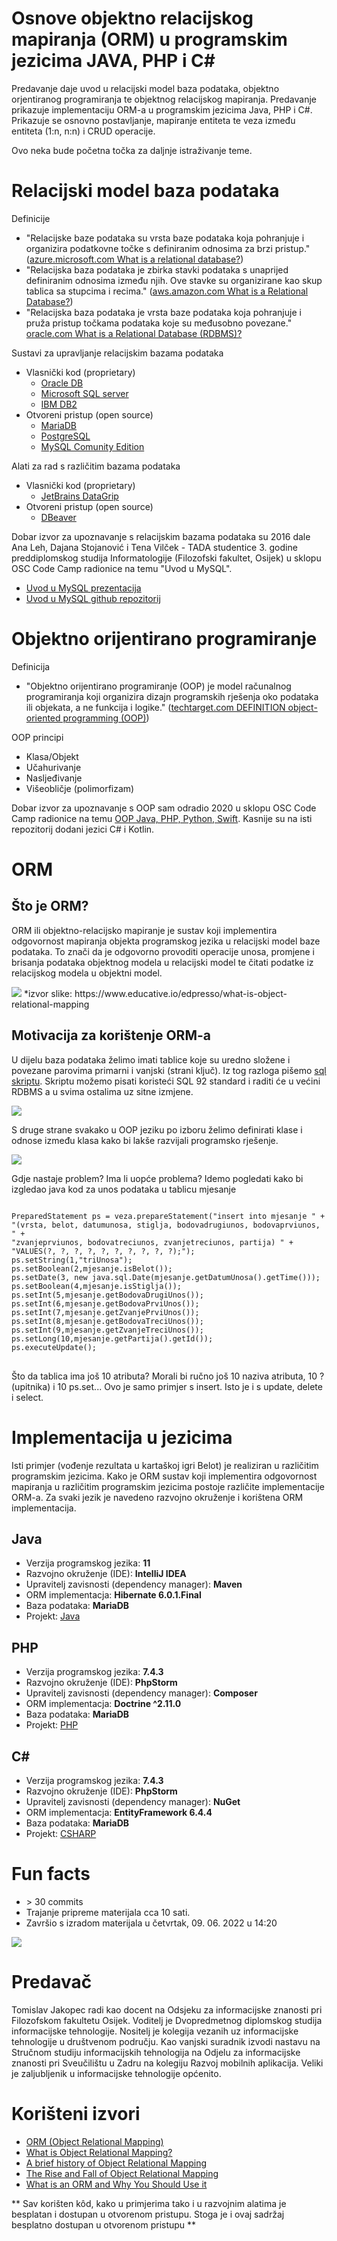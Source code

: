 # Osnove objektno relacijskog mapiranja (ORM) u programskim jezicima  JAVA,  PHP i C#


Predavanje daje uvod u relacijski model baza podataka, objektno orjentiranog programiranja te objektnog relacijskog mapiranja. Predavanje prikazuje implementaciju ORM-a u programskim jezicima Java, PHP i C#. Prikazuje se osnovno postavljanje, mapiranje entiteta te veza između entiteta (1:n, n:n) i CRUD operacije.

Ovo neka bude početna točka za daljnje istraživanje teme. 

# Relacijski model baza podataka
Definicije

* "Relacijske baze podataka su vrsta baze podataka koja pohranjuje i organizira podatkovne točke s definiranim odnosima za brzi pristup." ([azure.microsoft.com What is a relational database?])
* "Relacijska baza podataka je zbirka stavki podataka s unaprijed definiranim odnosima između njih. Ove stavke su organizirane kao skup tablica sa stupcima i recima." ([aws.amazon.com What is a Relational Database?])
* "Relacijska baza podataka je vrsta baze podataka koja pohranjuje i pruža pristup točkama podataka koje su međusobno povezane." [oracle.com What is a Relational Database (RDBMS)?]

Sustavi za upravljanje relacijskim bazama podataka

* Vlasnički kod (proprietary)
	* [Oracle DB]
	* [Microsoft SQL server]
	* [IBM DB2]
* Otvoreni pristup (open source)
	* [MariaDB]
	* [PostgreSQL]
	* [MySQL Comunity Edition]

Alati za rad s različitim bazama podataka

* Vlasnički kod (proprietary)
	* [JetBrains DataGrip]
* Otvoreni pristup (open source)
	* [DBeaver]

Dobar izvor za upoznavanje s relacijskim bazama podataka su 2016 dale Ana Leh, Dajana Stojanović i Tena Vilček - TADA studentice 3. godine preddiplomskog studija Informatologije (Filozofski fakultet, Osijek) u sklopu OSC Code Camp radionice na temu "Uvod u MySQL". 

* [Uvod u MySQL prezentacija]
* [Uvod u MySQL github repozitorij]

# Objektno orijentirano programiranje

Definicija

* "Objektno orijentirano programiranje (OOP) je model računalnog programiranja koji organizira dizajn programskih rješenja oko podataka ili objekata, a ne funkcija i logike." ([techtarget.com DEFINITION object-oriented programming (OOP)])

OOP principi

* Klasa/Objekt
* Učahurivanje
* Nasljeđivanje
* Višeobličje (polimorfizam)

Dobar izvor za upoznavanje s OOP sam odradio 2020 u sklopu OSC Code Camp radionice na temu [OOP Java, PHP, Python, Swift]. Kasnije su na isti repozitorij dodani jezici C# i Kotlin.


# ORM

## Što je ORM?

ORM ili objektno-relacijsko mapiranje je sustav koji implementira odgovornost mapiranja objekta programskog jezika u relacijski model baze podataka. To znači da je odgovorno provoditi operacije unosa, promjene i brisanja podataka objektnog modela u relacijski model te čitati podatke iz relacijskog modela u objektni model.

<img src="https://raw.githubusercontent.com/tjakopec/ORM_JAVA_PHP_CSHARP/main/orm_shema.svg" />
*izvor slike: https://www.educative.io/edpresso/what-is-object-relational-mapping

## Motivacija za korištenje ORM-a
U dijelu baza podataka želimo imati tablice koje su uredno složene i povezane parovima primarni i vanjski (strani ključ). Iz tog razloga pišemo [sql skriptu]. Skriptu možemo pisati koristeći SQL 92 standard i raditi će u većini RDBMS a u svima ostalima uz sitne izmjene.

<img src="https://raw.githubusercontent.com/tjakopec/ORM_JAVA_PHP_CSHARP/main/orm_java.png" />

S druge strane svakako u OOP jeziku po izboru želimo definirati klase i odnose između klasa kako bi lakše razvijali programsko rješenje.

<img src="https://github.com/tjakopec/OOP_JAVA_PHP_PYTHON/blob/master/Java/classDiagram1.png?raw=true" />

Gdje nastaje problem? Ima li uopće problema? Idemo pogledati kako bi izgledao java kod za unos podataka u tablicu mjesanje

<pre>
<code>
PreparedStatement ps = veza.prepareStatement("insert into mjesanje " +
"(vrsta, belot, datumunosa, stiglja, bodovadrugiunos, bodovaprviunos, " +
"zvanjeprviunos, bodovatreciunos, zvanjetreciunos, partija) " +
"VALUES(?, ?, ?, ?, ?, ?, ?, ?, ?, ?);");
ps.setString(1,"triUnosa");
ps.setBoolean(2,mjesanje.isBelot());
ps.setDate(3, new java.sql.Date(mjesanje.getDatumUnosa().getTime()));
ps.setBoolean(4,mjesanje.isStiglja());
ps.setInt(5,mjesanje.getBodovaDrugiUnos());
ps.setInt(6,mjesanje.getBodovaPrviUnos());
ps.setInt(7,mjesanje.getZvanjePrviUnos());
ps.setInt(8,mjesanje.getBodovaTreciUnos());
ps.setInt(9,mjesanje.getZvanjeTreciUnos());
ps.setLong(10,mjesanje.getPartija().getId());
ps.executeUpdate();
</code>
</pre>

Što da tablica ima još 10 atributa? Morali bi ručno još 10 naziva atributa, 10 ? (upitnika) i 10 ps.set... Ovo je samo primjer s insert. Isto je i s update, delete i select.

# Implementacija u jezicima

Isti primjer (vođenje rezultata u kartaškoj igri Belot) je realiziran u različitim programskim jezicima. Kako je ORM sustav koji implementira odgovornost mapiranja u različitim programskim jezicima postoje različite implementacije ORM-a. Za svaki jezik je navedeno razvojno okruženje i korištena ORM implementacija.

## Java
* Verzija programskog jezika: **11**
* Razvojno okruženje (IDE): **IntelliJ IDEA**
* Upravitelj zavisnosti (dependency manager): **Maven**
* ORM implementacja: **Hibernate 6.0.1.Final**
* Baza podataka: **MariaDB** 
* Projekt: [Java]

## PHP
* Verzija programskog jezika: **7.4.3**
* Razvojno okruženje (IDE): **PhpStorm**
* Upravitelj zavisnosti (dependency manager): **Composer**
* ORM implementacja: **Doctrine ^2.11.0**
* Baza podataka: **MariaDB** 
* Projekt: [PHP]

## C#
* Verzija programskog jezika: **7.4.3**
* Razvojno okruženje (IDE): **PhpStorm**
* Upravitelj zavisnosti (dependency manager): **NuGet**
* ORM implementacja: **EntityFramework 6.4.4**
* Baza podataka: **MariaDB** 
* Projekt: [CSHARP]

# Fun facts
* &gt; 30 commits
* Trajanje pripreme materijala cca 10 sati.
* Završio s izradom materijala u četvrtak, 09. 06. 2022 u 14:20
<img src="https://github.com/tjakopec/ORM_JAVA_PHP_CSHARP/blob/main/Priprema.jpeg?raw=true">


# Predavač
Tomislav Jakopec radi kao docent na Odsjeku za informacijske znanosti pri Filozofskom fakultetu Osijek. Voditelj je Dvopredmetnog diplomskog studija informacijske tehnologije. Nositelj je kolegija vezanih uz informacijske tehnologije u društvenom području. Kao vanjski suradnik izvodi nastavu na Stručnom studiju informacijskih tehnologija na Odjelu za informacijske znanosti pri Sveučilištu u Zadru na kolegiju Razvoj mobilnih aplikacija. Veliki je zaljubljenik u informacijske tehnologije općenito.



# Korišteni izvori
* [ORM (Object Relational Mapping)]
* [What is Object Relational Mapping?]
* [A brief history of Object Relational Mapping]
* [The Rise and Fall of Object Relational Mapping]
* [What is an ORM and Why You Should Use it]


** Sav korišten kôd, kako u primjerima tako i u razvojnim alatima je besplatan i dostupan u otvorenom pristupu. Stoga je i ovaj sadržaj besplatno dostupan u otvorenom pristupu  **

[//]: # (These are reference links used in the body of this note and get stripped out when the markdown processor does its job. There is no need to format nicely because it shouldn't be seen. Thanks SO - http://stackoverflow.com/questions/4823468/store-comments-in-markdown-syntax)

   [azure.microsoft.com What is a relational database?]: <https://azure.microsoft.com/en-us/overview/what-is-a-relational-database/#whatis>
   [aws.amazon.com What is a Relational Database?]: <https://aws.amazon.com/relational-database/>
   [oracle.com What is a Relational Database (RDBMS)?]: <https://www.oracle.com/database/what-is-a-relational-database/>
   [Oracle DB]: <https://www.oracle.com/database/technologies/>
   [Microsoft SQL server]: <https://www.microsoft.com/en-us/sql-server/sql-server-downloads>
   [IBM DB2]: <https://www.ibm.com/analytics/db2/trials>
   [MariaDB]: <https://mariadb.org/download>
   [PostgreSQL]: <https://www.postgresql.org/download/>
   [MySQL Comunity Edition]: <https://www.mysql.com/products/community/>
   [JetBrains DataGrip]: <https://www.jetbrains.com/datagrip/>
   [DBeaver]: <https://dbeaver.io/>
   [Uvod u MySQL prezentacija]: <https://prezi.com/cdotdlltlafc/uvod-u-mysql/>
   [Uvod u MySQL github repozitorij]: <https://github.com/tvilcek/OSC3MySQL>
   [techtarget.com DEFINITION object-oriented programming (OOP)]: <https://www.techtarget.com/searchapparchitecture/definition/object-oriented-programming-OOP>
   [OOP Java, PHP, Python, Swift]: <https://github.com/tjakopec/OOP_JAVA_PHP_PYTHON_SWIFT>
   [sql skriptu]: <https://github.com/tjakopec/ORM_JAVA_PHP_CSHARP/blob/main/belot.sql>
   [Java]: <https://github.com/tjakopec/ORM_JAVA_PHP_CSHARP/tree/main/Java>
   [PHP]: <https://github.com/tjakopec/ORM_JAVA_PHP_CSHARP/tree/main/PHP>
   [CSHARP]: <https://github.com/tjakopec/ORM_JAVA_PHP_CSHARP/tree/main/CSHARP>
   
   [ORM (Object Relational Mapping)]: <https://javabydeveloper.com/orm-object-relational-mapping/>
   [What is Object Relational Mapping?]: <https://www.educative.io/edpresso/what-is-object-relational-mapping>
   [A brief history of Object Relational Mapping]: <https://antoniogoncalves.org/2008/09/27/a-brief-history-of-object-relational-mapping/>
   [The Rise and Fall of Object Relational Mapping]: <https://maetl.net/talks/rise-and-fall-of-orm>
   [What is an ORM and Why You Should Use it]: <https://blog.bitsrc.io/what-is-an-orm-and-why-you-should-use-it-b2b6f75f5e2a>
   
   
   
   
   


   




